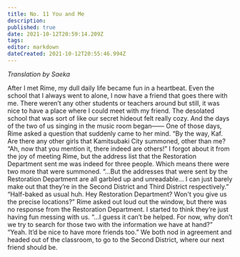 ```yaml
---
title: No. 11 You and Me
description: 
published: true
date: 2021-10-12T20:59:14.209Z
tags: 
editor: markdown
dateCreated: 2021-10-12T20:55:46.994Z
---
```


*Translation by Saeka*

After I met Rime, my dull daily life became fun in a heartbeat. Even the school that I always went to alone, I now have a friend that goes there with me.
There weren’t any other students or teachers around but still, it was nice to have a place where I could meet with my friend. The desolated school that was sort of like our secret hideout felt really cozy.
And the days of the two of us singing in the music room began――
One of those days, Rime asked a question that suddenly came to her mind.
“By the way, Kaf. Are there any other girls that Kamitsubaki City summoned, other than me?
“Ah, now that you mention it, there indeed are others!”
I forgot about it from the joy of meeting Rime, but the address list that the Restoration Department sent me was indeed for three people. Which means there were two more that were summoned.
“...But the addresses that were sent by the Restoration Department are all garbled up and unreadable… I can just barely make out that they’re in the Second District and Third District respectively.”
“Half-baked as usual huh. Hey Restoration Department? Won't you give us the precise locations?”
Rime asked out loud out the window, but there was no response from the Restoration Department. I started to think they’re just having fun messing with us.
“...I guess it can’t be helped. For now, why don’t we try to search for those two with the information we have at hand?”
“Yeah. It’d be nice to have more friends too.”
We both nod in agreement and headed out of the classroom, to go to the Second District, where our next friend should be. 
